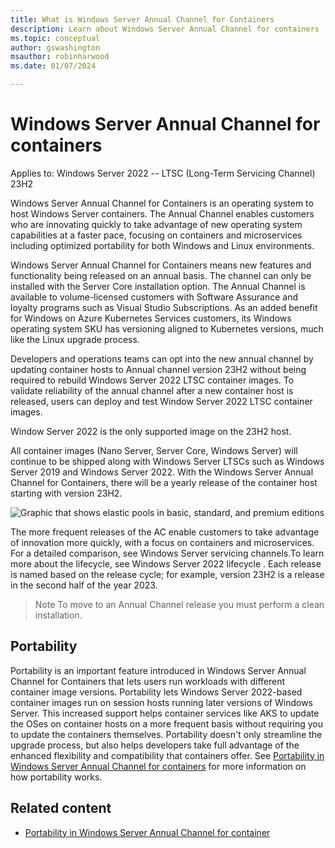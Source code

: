 ```yaml
---
title: What is Windows Server Annual Channel for Containers 
description: Learn about Windows Server Annual Channel for containers 
ms.topic: conceptual
author: gswashington
msauthor: robinharwood
ms.date: 01/07/2024

---
```


# Windows Server Annual Channel for containers

Applies to: Windows Server 2022 -- LTSC (Long-Term Servicing Channel) 23H2

Windows Server Annual Channel for Containers is an operating system to host Windows Server containers. The Annual Channel enables customers who are innovating quickly to take advantage of new operating system capabilities at a faster pace, focusing on containers and microservices including optimized portability for both Windows and Linux environments.

Windows Server Annual Channel for Containers means new features and functionality being released on an annual basis. The channel can only be installed with the Server Core installation option. The Annual Channel is available to volume-licensed customers with Software Assurance and loyalty programs such as Visual Studio Subscriptions. As an added benefit for Windows on Azure Kubernetes Services customers, its Windows operating system SKU has versioning aligned to Kubernetes versions, much like the Linux upgrade process.

Developers and operations teams can opt into the new annual channel by updating container hosts to Annual channel version 23H2 without being required to rebuild Windows Server 2022 LTSC container images. To validate reliability of the annual channel after a new container host is released, users can deploy and test Window Server 2022 LTSC container images. 

Window Server 2022 is the only supported image on the 23H2 host.

All container images (Nano Server, Server Core, Windows Server) will continue to be shipped along with Windows Server LTSCs such as Windows Server 2019 and Windows Server 2022. With the Windows Server Annual Channel for Containers, there will be a yearly release of the container host starting with version 23H2.

 ![Graphic that shows elastic pools in basic, standard, and premium editions](/media/what-is.png)

The more frequent releases of the AC enable customers to take advantage of innovation more quickly, with a focus on containers and microservices. For a detailed comparison, see Windows Server servicing channels.To learn more about the lifecycle, see Windows Server 2022 lifecycle [](). Each release is named based on the release cycle; for example, version 23H2 is a release in the second half of the year 2023.

>Note
>To move to an Annual Channel release you must perform a clean installation.

## Portability

Portability is an important feature introduced in Windows Server Annual Channel for Containers that lets users run workloads with different container image versions. Portability lets Windows Server 2022-based container images run on session hosts running later versions of Windows Server. This increased support helps container services like AKS to update the OSes on container hosts on a more frequent basis without requiring you to update the containers themselves. Portability doesn't only streamline the upgrade process, but also helps developers take full advantage of the enhanced flexibility and compatibility that containers offer. See [Portability in Windows Server Annual Channel for containers](/.md) for more information on how portability works.

## Related content

- [Portability in Windows Server Annual Channel for container](.md)